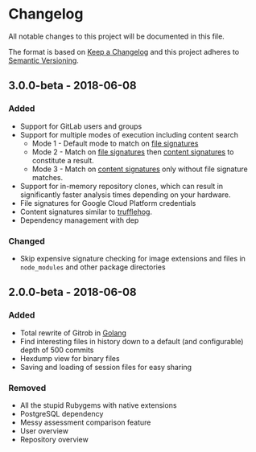 
# Changelog
All notable changes to this project will be documented in this file.

The format is based on [Keep a Changelog](http://keepachangelog.com/en/1.0.0/)
and this project adheres to [Semantic Versioning](http://semver.org/spec/v2.0.0.html).

## 3.0.0-beta - 2018-06-08
### Added
- Support for GitLab users and groups
- Support for multiple modes of execution including content search
    - Mode 1 - Default mode to match on [file signatures](./filesignatures.json)
    - Mode 2 - Match on [file signatures](./filesignatures.json) then [content signatures](./contentsignatures.json) to constitute a result.
    - Mode 3 - Match on [content signatures](./contentsignatures.json) only without file signature matches.
- Support for in-memory repository clones, which can result in significantly faster analysis times depending on your hardware.
- File signatures for Google Cloud Platform credentials
- Content signatures similar to [trufflehog](https://github.com/dxa4481/truffleHogRegexes/blob/master/truffleHogRegexes/regexes.json).
- Dependency management with dep

### Changed
- Skip expensive signature checking for image extensions and files in `node_modules` and other package directories

## 2.0.0-beta - 2018-06-08
### Added
- Total rewrite of Gitrob in [Golang](https://golang.org/)
- Find interesting files in history down to a default (and configurable) depth of 500 commits
- Hexdump view for binary files
- Saving and loading of session files for easy sharing

### Removed
- All the stupid Rubygems with native extensions
- PostgreSQL dependency
- Messy assessment comparison feature
- User overview
- Repository overview

[Unreleased]: https://github.com/michenriksen/gitrob/compare/v2.0.0-beta...HEAD
